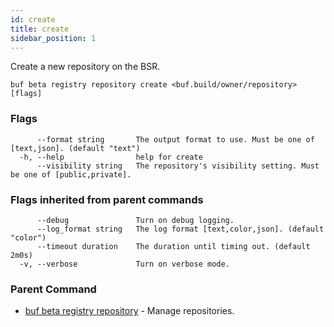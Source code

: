 ```yaml
---
id: create
title: create
sidebar_position: 1
---
```

Create a new repository on the BSR.

```
buf beta registry repository create <buf.build/owner/repository> [flags]
```

### Flags

```
      --format string       The output format to use. Must be one of [text,json]. (default "text")
  -h, --help                help for create
      --visibility string   The repository's visibility setting. Must be one of [public,private].
```

### Flags inherited from parent commands

```
      --debug               Turn on debug logging.
      --log_format string   The log format [text,color,json]. (default "color")
      --timeout duration    The duration until timing out. (default 2m0s)
  -v, --verbose             Turn on verbose mode.
```

### Parent Command

* [buf beta registry repository](index.md)	 - Manage repositories.
